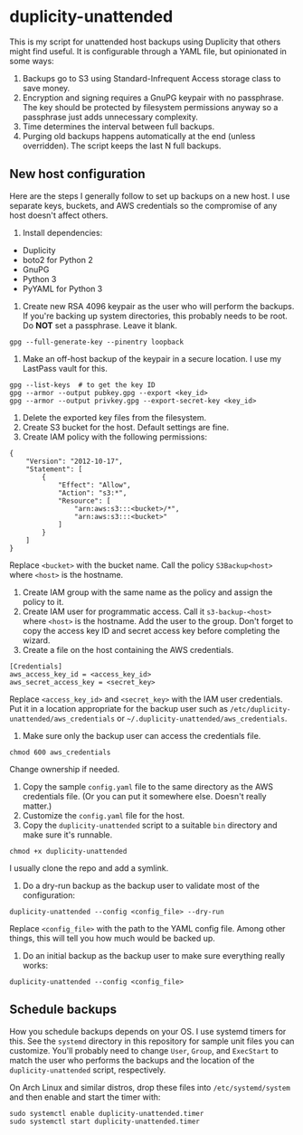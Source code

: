 # duplicity-unattended

This is my script for unattended host backups using Duplicity that others might find useful. It is configurable through a YAML file, but opinionated in some ways:

1. Backups go to S3 using Standard-Infrequent Access storage class to save money.
1. Encryption and signing requires a GnuPG keypair with no passphrase. The key should be protected by filesystem permissions anyway so a passphrase just adds unnecessary complexity.
1. Time determines the interval between full backups.
1. Purging old backups happens automatically at the end (unless overridden). The script keeps the last N full backups.

## New host configuration

Here are the steps I generally follow to set up backups on a new host. I use separate keys, buckets, and AWS credentials so the compromise of any host doesn't affect others.

1. Install dependencies:
 * Duplicity
 * boto2 for Python 2
 * GnuPG
 * Python 3
 * PyYAML for Python 3
1. Create new RSA 4096 keypair as the user who will perform the backups. If you're backing up system directories, this probably needs to be root. Do **NOT** set a passphrase. Leave it blank.
```
gpg --full-generate-key --pinentry loopback
```
1. Make an off-host backup of the keypair in a secure location. I use my LastPass vault for this.
```
gpg --list-keys  # to get the key ID
gpg --armor --output pubkey.gpg --export <key_id>
gpg --armor --output privkey.gpg --export-secret-key <key_id>
```
1. Delete the exported key files from the filesystem.
1. Create S3 bucket for the host. Default settings are fine.
1. Create IAM policy with the following permissions:
```
{
    "Version": "2012-10-17",
    "Statement": [
        {
            "Effect": "Allow",
            "Action": "s3:*",
            "Resource": [
                "arn:aws:s3:::<bucket>/*",
                "arn:aws:s3:::<bucket>"
            ]
        }
    ]
}
```
Replace `<bucket>` with the bucket name. Call the policy `S3Backup<host>` where `<host>` is the hostname.
1. Create IAM group with the same name as the policy and assign the policy to it.
1. Create IAM user for programmatic access. Call it `s3-backup-<host>` where `<host>` is the hostname. Add the user to the group. Don't forget to copy the access key ID and secret access key before completing the wizard.
1. Create a file on the host containing the AWS credentials.
```
[Credentials]
aws_access_key_id = <access_key_id>
aws_secret_access_key = <secret_key>
```
Replace `<access_key_id>` and `<secret_key>` with the IAM user credentials. Put it in a location appropriate for the backup user such as `/etc/duplicity-unattended/aws_credentials` or `~/.duplicity-unattended/aws_credentials`.
1. Make sure only the backup user can access the credentials file.
```
chmod 600 aws_credentials
```
Change ownership if needed.
1. Copy the sample `config.yaml` file to the same directory as the AWS credentials file. (Or you can put it somewhere else. Doesn't really matter.)
1. Customize the `config.yaml` file for the host.
1. Copy the `duplicity-unattended` script to a suitable `bin` directory and make sure it's runnable.
```
chmod +x duplicity-unattended
```
I usually clone the repo and add a symlink.
1. Do a dry-run backup as the backup user to validate most of the configuration:
```
duplicity-unattended --config <config_file> --dry-run
```
Replace `<config_file>` with the path to the YAML config file. Among other things, this will tell you how much would be backed up.
1. Do an initial backup as the backup user to make sure everything really works:
```
duplicity-unattended --config <config_file>
```

## Schedule backups

How you schedule backups depends on your OS. I use systemd timers for this. See the `systemd` directory in this repository for sample unit files you can customize. You'll probably need to change `User`, `Group`, and `ExecStart` to match the user who performs the backups and the location of the `duplicity-unattended` script, respectively.

On Arch Linux and similar distros, drop these files into `/etc/systemd/system` and then enable and start the timer with:

```
sudo systemctl enable duplicity-unattended.timer
sudo systemctl start duplicity-unattended.timer
```